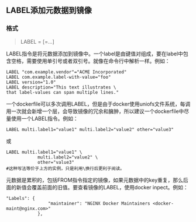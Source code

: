 ## LABEL添加元数据到镜像

### 格式

> LABEL <key>=<value> [<key>=<value>...]

LABEL指令是将元数据添加到镜像中。一个label是由键值对组成，要在label中包含空格，需要使用单引号或者双引号。就像在命令行中解析一样。例如：

```shell
LABEL "com.example.vendor"="ACME Incorporated"
LABEL com.example.label-with-value="foo"
LABEL version="1.0"
LABEL description="This text illustrates \
that label-values can span multiple lines." 
```

一个dockerfile可以多次调用LABEL，但是由于docker使用uniofs文件系统，每调用一次就会新增一个层，会导致镜像的冗余和臃肿，所以建议一个dockerfile中尽量使用一个LABEL指令。例如：

```shell
LABEL multi.label1="value1" multi.label2="value2" other="value3"
```

或

```shell
LABEL multi.label1="value1" \
			multi.label2="value2" \
			other="value3"
#这种写法等价于上方的实例，只是利用\换行后更利于阅读。
```

元数据是累积的，包括FROM指令指定的镜像，如果元数据中的key重复，那么后面的新值会覆盖前面的旧值。要查看镜像的LABEL，使用docker inpect。例如：

```shell
"Labels": {
                "maintainer": "NGINX Docker Maintainers <docker-maint@nginx.com>"
            },
```

